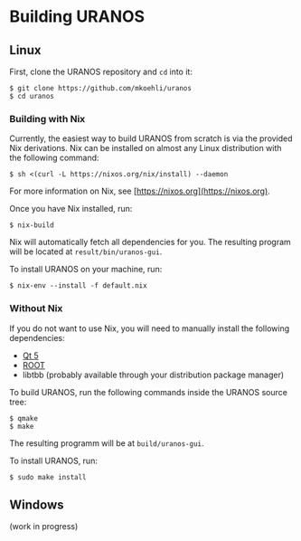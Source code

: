 # Building URANOS

## Linux

First, clone the URANOS repository and `cd` into it:
```console
$ git clone https://github.com/mkoehli/uranos
$ cd uranos
```

### Building with Nix
Currently, the easiest way to build URANOS from scratch is via the provided Nix derivations. Nix can be installed on almost any Linux distribution with the following command:
```console
$ sh <(curl -L https://nixos.org/nix/install) --daemon
```
For more information on Nix, see [https://nixos.org](https://nixos.org).

Once you have Nix installed, run:
```console
$ nix-build
```
Nix will automatically fetch all dependencies for you. The resulting program will be located at `result/bin/uranos-gui`.

To install URANOS on your machine, run:
```console
$ nix-env --install -f default.nix
```


### Without Nix
If you do not want to use Nix, you will need to manually install the following dependencies:

* [Qt 5](https://qt.io)
* [ROOT](https://root.cern.ch/)
* libtbb (probably available through your distribution package manager)

To build URANOS, run the following commands inside the URANOS source tree:
```console
$ qmake
$ make
```
The resulting programm will be at `build/uranos-gui`.

To install URANOS, run:
```console
$ sudo make install
```

## Windows

(work in progress)
